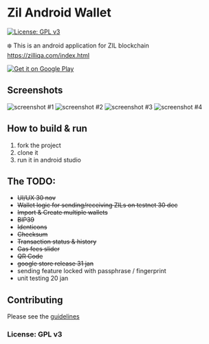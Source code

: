 # Zil Android Wallet
[![License: GPL v3](https://img.shields.io/badge/License-GPL%20v3-blue.svg)](https://www.gnu.org/licenses/gpl-3.0)

:snowflake: This is an android application for ZIL blockchain  https://zilliqa.com/index.html

<a href='https://play.google.com/store/apps/details?id=wallet.zilliqa&pcampaignid=MKT-Other-global-all-co-prtnr-py-PartBadge-Mar2515-1'><img style="max-width:250px" alt='Get it on Google Play' src='https://play.google.com/intl/en_us/badges/images/generic/en_badge_web_generic.png'/></a>

## Screenshots

<img stye="max-height:300px" src="https://raw.githubusercontent.com/AndreiD/xzil-wallet/master/other/Screenshot_1545053897.png" alt="screenshot #1"/>
<img stye="max-height:300px" src="https://raw.githubusercontent.com/AndreiD/xzil-wallet/master/other/Screenshot_1545053909.png" alt="screenshot #2"/>
<img stye="max-height:300px" src="https://raw.githubusercontent.com/AndreiD/xzil-wallet/master/other/Screenshot_1545053914.png" alt="screenshot #3"/>
<img stye="max-height:300px" src="https://raw.githubusercontent.com/AndreiD/xzil-wallet/master/other/Screenshot_1545053935.png" alt="screenshot #4"/>

## How to build & run

1. fork the project
2. clone it
3. run it in android studio

## The TODO:

 - ~~UI/UX 30 nov~~
 - ~~Wallet logic for sending/receiving ZILs on testnet 30 dec~~
 - ~~Import & Create multiple wallets~~
 - ~~BIP39~~
 - ~~Identicons~~
 - ~~Checksum~~
 - ~~Transaction status & history~~
 - ~~Gas fees slider~~
 - ~~QR Code~~
 - ~~google store release 31 jan~~
 - sending feature locked with passphrase / fingerprint
 - unit testing 20 jan

## Contributing

Please see the <a href="https://github.com/AndreiD/zil-android-wallet/blob/master/other/CONTRIBUTING.md">guidelines</a>

### License: GPL v3
